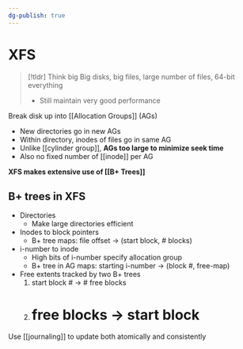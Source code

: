 ```yaml
---
dg-publish: true
---
```

# XFS

> [!tldr] Think big
> Big disks, big files, large number of files, 64-bit everything
> * Still maintain very good performance

Break disk up into [[Allocation Groups]] (AGs)
* New directories go in new AGs
* Within directory, inodes of files go in same AG
* Unlike [[cylinder group]], **AGs too large to minimize seek time**
* Also no fixed number of [[inode]] per AG

**XFS makes extensive use of [[B+ Trees]]**
## B+ trees in XFS
* Directories
	* Make large directories efficient
* Inodes to block pointers
	* B+ tree maps: file offset → (start block, # blocks)
* i-number to inode
	* High bits of i-number specify allocation group
	* B+ tree in AG maps: starting i-number → (block #, free-map)
* Free extents tracked by two B+ trees
	1. start block # → # free blocks
	2. # free blocks → start block # 
Use [[journaling]] to update both atomically and consistently

